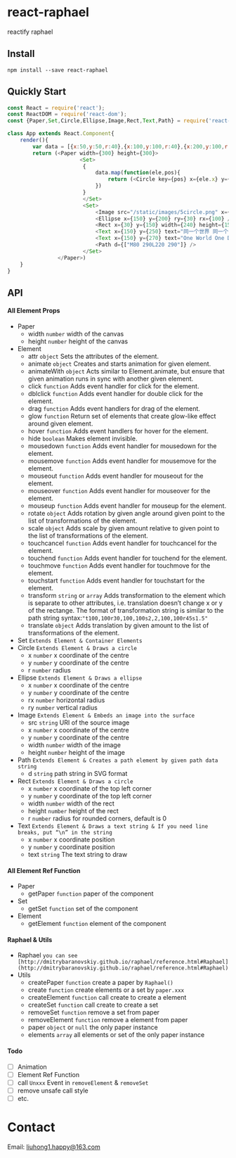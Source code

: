 # react-raphael

reactify raphael

## Install

	npm install --save react-raphael

## Quickly Start

```js
const React = require('react');
const ReactDOM = require('react-dom');
const {Paper,Set,Circle,Ellipse,Image,Rect,Text,Path} = require('react-raphael');

class App extends React.Component{
    render(){
        var data = [{x:50,y:50,r:40},{x:100,y:100,r:40},{x:200,y:100,r:40},{x:150,y:50,r:40},{x:250,y:50,r:40}]
        return (<Paper width={300} height={300}>
                       <Set>    
                        {
                            data.map(function(ele,pos){
                                return (<Circle key={pos} x={ele.x} y={ele.y} r={ele.r} />)
                            })
                        }
                        </Set>
						<Set>
							<Image src="/static/images/5circle.png" x={100} y={170} width={90} height={60} />
							<Ellipse x={150} y={200} ry={30} rx={100} />
							<Rect x={30} y={150} width={240} height={150} />
							<Text x={150} y={250} text="同一个世界 同一个梦想" />
							<Text x={150} y={270} text="One World One Dream" />
							<Path d={["M80 290L220 290"]} />
						</Set>
                </Paper>)
    }
}
```

## API

#### All Element Props

- Paper 
    - width `number` width of the canvas
    - height  `number` height of the canvas
- Element
	- attr `object` Sets the attributes of the element.
	- animate `object` Creates and starts animation for given element.
	- animateWith `object` Acts similar to Element.animate, but ensure that given animation runs in sync with another given element.
	- click `function` Adds event handler for click for the element.
	- dblclick `function` Adds event handler for double click for the element.
	- drag `function` Adds event handlers for drag of the element.
	- glow `function` Return set of elements that create glow-like effect around given element.
	- hover `function` Adds event handlers for hover for the element.
	- hide `boolean` Makes element invisible. 
	- mousedown `function` Adds event handler for mousedown for the element.
	- mousemove `function` Adds event handler for mousemove for the element.
	- mouseout `function` Adds event handler for mouseout for the element.
	- mouseover `function` Adds event handler for mouseover for the element.
	- mouseup `function` Adds event handler for mouseup for the element.
	- rotate `object` Adds rotation by given angle around given point to the list of transformations of the element.
	- scale `object` Adds scale by given amount relative to given point to the list of transformations of the element.
	- touchcancel `function` Adds event handler for touchcancel for the element.
	- touchend `function` Adds event handler for touchend for the element.
	- touchmove `function` Adds event handler for touchmove for the element.
	- touchstart `function` Adds event handler for touchstart for the element.
	- transform `string` or `array` Adds transformation to the element which is separate to other attributes, i.e. translation doesn’t change x or y of the rectange. The format of transformation string is similar to the path string syntax:`"t100,100r30,100,100s2,2,100,100r45s1.5"`
	- translate `object` Adds translation by given amount to the list of transformations of the element.
- Set `Extends Element & Container Elements`
- Circle  `Extends Element & Draws a circle`
    - x `number` x coordinate of the centre
    - y `number` y coordinate of the centre
    - r `number` radius
- Ellipse `Extends Element & Draws a ellipse`
    - x `number` x coordinate of the centre
    - y `number` y coordinate of the centre
    - rx `number` horizontal radius
	- ry `number` vertical radius
- Image `Extends Element & Embeds an image into the surface`
	- src `string` URI of the source image
    - x `number` x coordinate of the centre
    - y `number` y coordinate of the centre
    - width `number` width of the image
	- height `number` height of the image
- Path `Extends Element & Creates a path element by given path data string`
    - d `string` path string in SVG format
- Rect `Extends Element & Draws a circle`
    - x `number` x coordinate of the top left corner
    - y `number` y coordinate of the top left corner
    - width `number` width of the rect
	- height `number` height of the rect
    - r `number` radius for rounded corners, default is 0
- Text `Extends Element & Draws a text string & If you need line breaks, put “\n” in the string`
    - x `number` x coordinate position
    - y `number` y coordinate position
    - text `string` The text string to draw
	
#### All Element Ref Function

- Paper
	- getPaper `function` paper of the component
- Set
	- getSet `function` set of the component
- Element
	- getElement `function` element of the component

#### Raphael & Utils

- Raphael `you can see [http://dmitrybaranovskiy.github.io/raphael/reference.html#Raphael](http://dmitrybaranovskiy.github.io/raphael/reference.html#Raphael)`
- Utils
	- createPaper `function` create a paper by `Raphael()`
	- create `function` create elements or a set by `paper.xxx`
	- createElement `function` call create to create a element
	- createSet `function` call create to create a set
	- removeSet `function` remove a set from paper 
	- removeElement `function` remove a element from paper 
	- paper `object` or `null` the only paper instance
	- elements `array` all elements or set of the only paper instance
	
#### Todo

- [ ] Animation
- [ ] Element Ref Function
- [ ] call `Unxxx` Event in `removeElement` & `removeSet`
- [ ] remove unsafe call style
- [ ] etc.
	
# Contact

Email: [liuhong1.happy@163.com](mailto:liuhong1.happy@163.com)